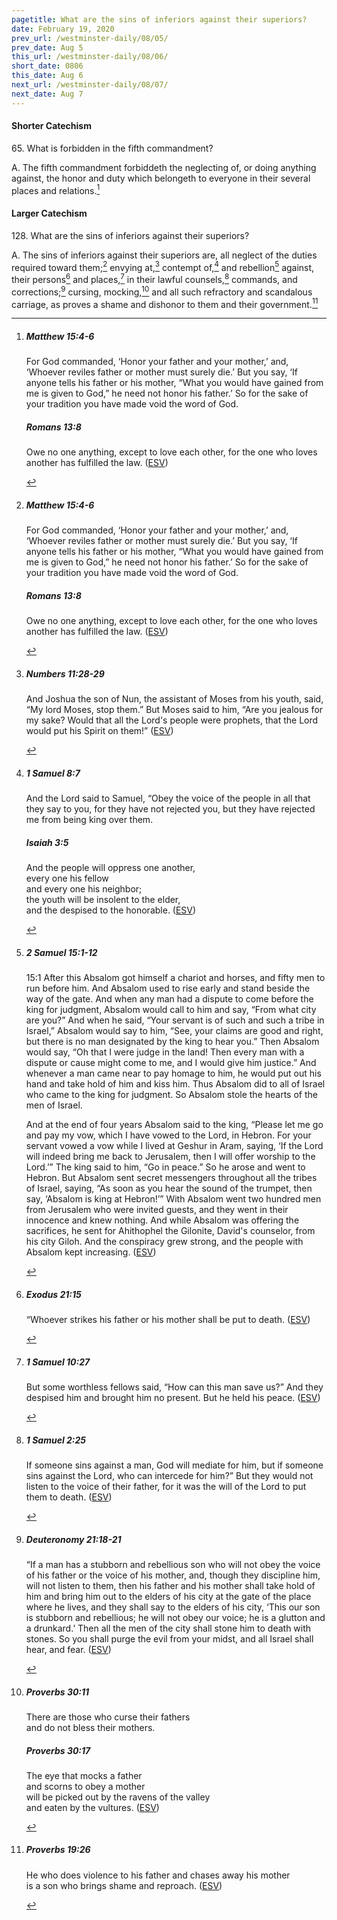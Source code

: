 ```yaml
---
pagetitle: What are the sins of inferiors against their superiors?
date: February 19, 2020
prev_url: /westminster-daily/08/05/
prev_date: Aug 5
this_url: /westminster-daily/08/06/
short_date: 0806
this_date: Aug 6
next_url: /westminster-daily/08/07/
next_date: Aug 7
---
```


#### Shorter Catechism

65\. What is forbidden in the fifth commandment?

A. The fifth commandment forbiddeth the neglecting of, or doing anything against, the honor and duty which belongeth to everyone in their several places and relations.[^fnref:wsc1]


[^fnref:wsc1]: <div class="esv"><h5>Matthew 15:4-6</h5> <div class="esv-text"><p id="p40015004.01-1"><span class="woc">For God commanded, &#8216;Honor your father and your mother,&#8217; and, &#8216;Whoever reviles father or mother must surely die.&#8217;</span> <span class="woc">But you say, &#8216;If anyone tells his father or his mother, &#8220;What you would have gained from me is given to God,&#8221;</span> <span class="woc">he need not honor his father.&#8217;</span> <span class="woc">So for the sake of your tradition you have made void the word of God.</span></p> </div><h5>Romans 13:8</h5> <div class="esv-text"> <p id="p45013008.06-2">Owe no one anything, except to love each other, for the one who loves another has fulfilled the law.  (<a href="http://www.esv.org" class="copyright">ESV</a>)</p> </div> </div>


#### Larger Catechism

128\. What are the sins of inferiors against their superiors?

A. The sins of inferiors against their superiors are, all neglect of the duties required toward them;[^fnref:wlc1] envying at,[^fnref:wlc2] contempt of,[^fnref:wlc3] and rebellion[^fnref:wlc4] against, their persons[^fnref:wlc5] and places,[^fnref:wlc6] in their lawful counsels,[^fnref:wlc7] commands, and corrections;[^fnref:wlc8] cursing, mocking,[^fnref:wlc9] and all such refractory and scandalous carriage, as proves a shame and dishonor to them and their government.[^fnref:wlc10]


[^fnref:wlc1]: <div class="esv"><h5>Matthew 15:4-6</h5> <div class="esv-text"><p id="p40015004.01-1"><span class="woc">For God commanded, &#8216;Honor your father and your mother,&#8217; and, &#8216;Whoever reviles father or mother must surely die.&#8217;</span> <span class="woc">But you say, &#8216;If anyone tells his father or his mother, &#8220;What you would have gained from me is given to God,&#8221;</span> <span class="woc">he need not honor his father.&#8217;</span> <span class="woc">So for the sake of your tradition you have made void the word of God.</span></p> </div><h5>Romans 13:8</h5> <div class="esv-text"> <p id="p45013008.06-2">Owe no one anything, except to love each other, for the one who loves another has fulfilled the law.  (<a href="http://www.esv.org" class="copyright">ESV</a>)</p> </div> </div>

[^fnref:wlc2]: <div class="esv"><h5>Numbers 11:28-29</h5> <div class="esv-text"><p id="p04011028.01-1">And Joshua the son of Nun, the assistant of Moses from his youth, said, &#8220;My lord Moses, stop them.&#8221; But Moses said to him, &#8220;Are you jealous for my sake? Would that all the <span class="small-caps">Lord</span>'s people were prophets, that the <span class="small-caps">Lord</span> would put his Spirit on them!&#8221;  (<a href="http://www.esv.org" class="copyright">ESV</a>)</p> </div> </div>

[^fnref:wlc3]: <div class="esv"><h5>1 Samuel 8:7</h5> <div class="esv-text"><p id="p09008007.01-1">And the <span class="small-caps">Lord</span> said to Samuel, &#8220;Obey the voice of the people in all that they say to you, for they have not rejected you, but they have rejected me from being king over them.</p> </div><h5>Isaiah 3:5</h5> <div class="esv-text"><div class="block-indent"> <p class="line-group" id="p23003005.01-2">And the people will oppress one another,<br /> <span class="indent"></span>every one his fellow<br /> <span class="indent"></span>and every one his neighbor;<br /> the youth will be insolent to the elder,<br /> <span class="indent"></span>and the despised to the honorable.  (<a href="http://www.esv.org" class="copyright">ESV</a>)</p> </div> </div> </div>

[^fnref:wlc4]: <div class="esv"><h5>2 Samuel 15:1-12</h5> <div class="esv-text"> <p id="p10015001.03-1"><span class="chapter-num" id="v10015001-1">15:1&nbsp;</span>After this Absalom got himself a chariot and horses, and fifty men to run before him. And Absalom used to rise early and stand beside the way of the gate. And when any man had a dispute to come before the king for judgment, Absalom would call to him and say, &#8220;From what city are you?&#8221; And when he said, &#8220;Your servant is of such and such a tribe in Israel,&#8221; Absalom would say to him, &#8220;See, your claims are good and right, but there is no man designated by the king to hear you.&#8221; Then Absalom would say, &#8220;Oh that I were judge in the land! Then every man with a dispute or cause might come to me, and I would give him justice.&#8221; And whenever a man came near to pay homage to him, he would put out his hand and take hold of him and kiss him. Thus Absalom did to all of Israel who came to the king for judgment. So Absalom stole the hearts of the men of Israel.</p>  <p id="p10015007.01-1">And at the end of four years Absalom said to the king, &#8220;Please let me go and pay my vow, which I have vowed to the <span class="small-caps">Lord</span>, in Hebron. For your servant vowed a vow while I lived at Geshur in Aram, saying, &#8216;If the <span class="small-caps">Lord</span> will indeed bring me back to Jerusalem, then I will offer worship to the <span class="small-caps">Lord</span>.&#8217;&#8221; The king said to him, &#8220;Go in peace.&#8221; So he arose and went to Hebron. But Absalom sent secret messengers throughout all the tribes of Israel, saying, &#8220;As soon as you hear the sound of the trumpet, then say, &#8216;Absalom is king at Hebron!&#8217;&#8221; With Absalom went two hundred men from Jerusalem who were invited guests, and they went in their innocence and knew nothing. And while Absalom was offering the sacrifices, he sent for Ahithophel the Gilonite, David's counselor, from his city Giloh. And the conspiracy grew strong, and the people with Absalom kept increasing.  (<a href="http://www.esv.org" class="copyright">ESV</a>)</p> </div> </div>

[^fnref:wlc5]: <div class="esv"><h5>Exodus 21:15</h5> <div class="esv-text"><p id="p02021015.01-1">&#8220;Whoever strikes his father or his mother shall be put to death.  (<a href="http://www.esv.org" class="copyright">ESV</a>)</p> </div> </div>

[^fnref:wlc6]: <div class="esv"><h5>1 Samuel 10:27</h5> <div class="esv-text"><p id="p09010027.01-1">But some worthless fellows said, &#8220;How can this man save us?&#8221; And they despised him and brought him no present. But he held his peace.  (<a href="http://www.esv.org" class="copyright">ESV</a>)</p> </div> </div>

[^fnref:wlc7]: <div class="esv"><h5>1 Samuel 2:25</h5> <div class="esv-text"><p id="p09002025.01-1">If someone sins against a man, God will mediate for him, but if someone sins against the <span class="small-caps">Lord</span>, who can intercede for him?&#8221; But they would not listen to the voice of their father, for it was the will of the <span class="small-caps">Lord</span> to put them to death.  (<a href="http://www.esv.org" class="copyright">ESV</a>)</p> </div> </div>

[^fnref:wlc8]: <div class="esv"><h5>Deuteronomy 21:18-21</h5> <div class="esv-text"> <p id="p05021018.04-1">&#8220;If a man has a stubborn and rebellious son who will not obey the voice of his father or the voice of his mother, and, though they discipline him, will not listen to them, then his father and his mother shall take hold of him and bring him out to the elders of his city at the gate of the place where he lives, and they shall say to the elders of his city, &#8216;This our son is stubborn and rebellious; he will not obey our voice; he is a glutton and a drunkard.&#8217; Then all the men of the city shall stone him to death with stones. So you shall purge the evil from your midst, and all Israel shall hear, and fear.  (<a href="http://www.esv.org" class="copyright">ESV</a>)</p> </div> </div>

[^fnref:wlc9]: <div class="esv"><h5>Proverbs 30:11</h5> <div class="esv-text"><div class="block-indent"> <p class="line-group" id="p20030011.01-1">There are those who curse their fathers<br /> <span class="indent"></span>and do not bless their mothers.</p> </div> </div><h5>Proverbs 30:17</h5> <div class="esv-text"><div class="block-indent"> <p class="line-group" id="p20030017.01-2">The eye that mocks a father<br /> <span class="indent"></span>and scorns to obey a mother<br /> will be picked out by the ravens of the valley<br /> <span class="indent"></span>and eaten by the vultures.  (<a href="http://www.esv.org" class="copyright">ESV</a>)</p> </div> </div> </div>

[^fnref:wlc10]: <div class="esv"><h5>Proverbs 19:26</h5> <div class="esv-text"><div class="block-indent"> <p class="line-group" id="p20019026.01-1">He who does violence to his father and chases away his mother<br /> <span class="indent"></span>is a son who brings shame and reproach.  (<a href="http://www.esv.org" class="copyright">ESV</a>)</p> </div> </div> </div>

